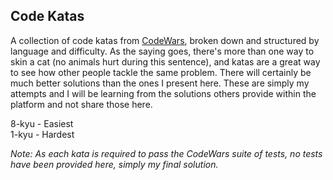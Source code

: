 ## Code Katas

A collection of code katas from [CodeWars](https://codewards.com), broken down and structured by language and difficulty. As the saying goes, there's more than one way to skin a cat (no animals hurt during this sentence), and katas are a great way to see how other people tackle the same problem. There will certainly be much better solutions than the ones I present here. These are simply my attempts and I will be learning from the solutions others provide within the platform and not share those here.

8-kyu - Easiest  
1-kyu - Hardest  

*Note: As each kata is required to pass the CodeWars suite of tests, no tests have been provided here, simply my final solution.*